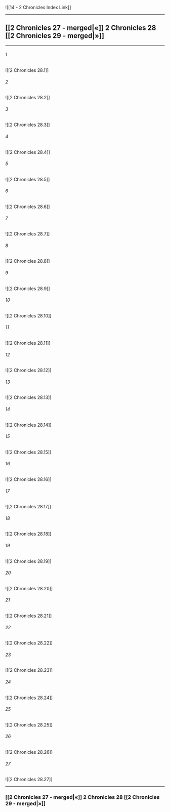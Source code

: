 ![[14 - 2 Chronicles Index Link]]

---
##  [[2 Chronicles 27 - merged|«]] 2 Chronicles 28 [[2 Chronicles 29 - merged|»]]

---

###### 1
![[2 Chronicles 28.1]] 

###### 2
![[2 Chronicles 28.2]] 

###### 3
![[2 Chronicles 28.3]] 

###### 4
![[2 Chronicles 28.4]]

###### 5 
![[2 Chronicles 28.5]] 

###### 6
![[2 Chronicles 28.6]] 

###### 7
![[2 Chronicles 28.7]] 

###### 8
![[2 Chronicles 28.8]] 

###### 9
![[2 Chronicles 28.9]] 

###### 10
![[2 Chronicles 28.10]] 

###### 11
![[2 Chronicles 28.11]] 

###### 12
![[2 Chronicles 28.12]]

###### 13
![[2 Chronicles 28.13]] 

###### 14
![[2 Chronicles 28.14]] 

###### 15
![[2 Chronicles 28.15]]

###### 16
![[2 Chronicles 28.16]] 

###### 17
![[2 Chronicles 28.17]]

###### 18
![[2 Chronicles 28.18]] 

###### 19
![[2 Chronicles 28.19]] 

###### 20
![[2 Chronicles 28.20]]

###### 21
![[2 Chronicles 28.21]] 

###### 22
![[2 Chronicles 28.22]] 

###### 23
![[2 Chronicles 28.23]]

###### 24
![[2 Chronicles 28.24]] 

###### 25
![[2 Chronicles 28.25]]

###### 26
![[2 Chronicles 28.26]] 

###### 27
![[2 Chronicles 28.27]] 


---
###  [[2 Chronicles 27 - merged|«]] 2 Chronicles 28 [[2 Chronicles 29 - merged|»]]